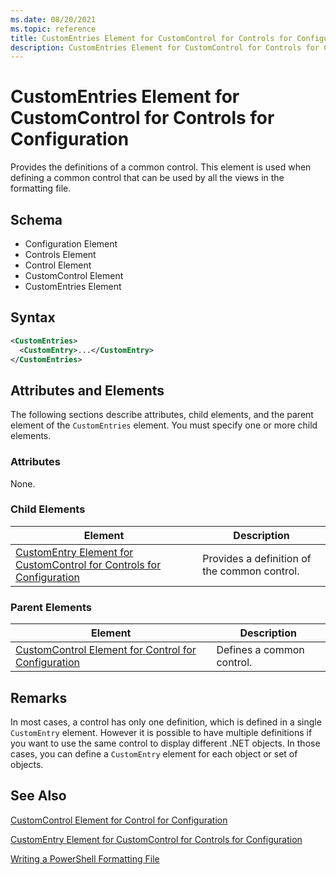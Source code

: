 ```yaml
---
ms.date: 08/20/2021
ms.topic: reference
title: CustomEntries Element for CustomControl for Controls for Configuration
description: CustomEntries Element for CustomControl for Controls for Configuration
---
```

# CustomEntries Element for CustomControl for Controls for Configuration

Provides the definitions of a common control. This element is used when defining a common control
that can be used by all the views in the formatting file.

## Schema

- Configuration Element
- Controls Element
- Control Element
- CustomControl Element
- CustomEntries Element

## Syntax

```xml
<CustomEntries>
  <CustomEntry>...</CustomEntry>
</CustomEntries>

```

## Attributes and Elements

The following sections describe attributes, child elements, and the parent element of the
`CustomEntries` element. You must specify one or more child elements.

### Attributes

None.

### Child Elements

|Element|Description|
|-------------|-----------------|
|[CustomEntry Element for CustomControl for Controls for Configuration](./customentry-element-for-customcontrol-for-controls-for-configuration-format.md)|Provides a definition of the common control.|

### Parent Elements

|Element|Description|
|-------------|-----------------|
|[CustomControl Element for Control for Configuration](./customcontrol-element-for-control-for-controls-for-configuration-format.md)|Defines a common control.|

## Remarks

In most cases, a control has only one definition, which is defined in a single `CustomEntry`
element. However it is possible to have multiple definitions if you want to use the same control to
display different .NET objects. In those cases, you can define a `CustomEntry` element for each
object or set of objects.

## See Also

[CustomControl Element for Control for Configuration](./customcontrol-element-for-control-for-controls-for-configuration-format.md)

[CustomEntry Element for CustomControl for Controls for Configuration](./customentry-element-for-customcontrol-for-controls-for-configuration-format.md)

[Writing a PowerShell Formatting File](./writing-a-powershell-formatting-file.md)
